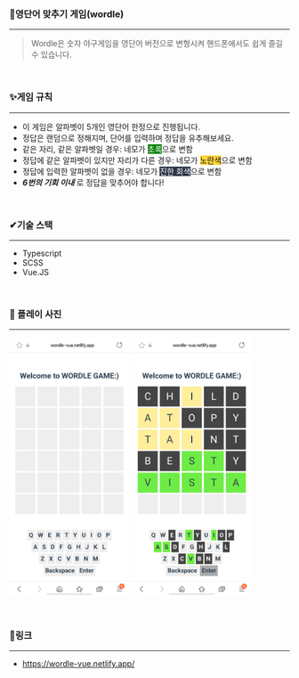 ### 📱영단어 맞추기 게임(wordle)
***

> Wordle은 숫자 야구게임을 영단어 버전으로 변형시켜 핸드폰에서도 쉽게 즐길 수 있습니다.
> 

<br>

### ✨게임 규칙
***
- 이 게임은 알파벳이 5개인 영단어 한정으로 진행됩니다.
- 정답은 랜덤으로 정해지며, 단어를 입력하며 정답을 유추해보세요.
- 같은 자리, 같은 알파벳일 경우: 네모가 <span style="background-color:#008000; color:#fff">초록</span>으로 변함
- 정답에 같은 알파벳이 있지만 자리가 다른 경우: 네모가 <span style="background-color:#ffd33d">노란색</span>으로 변함
- 정답에 입력한 알파벳이 없을 경우: 네모가 <span style="background-color:#2d3748; color:#ffffff">진한 회색</span>으로 변함
- **_6번의 기회 이내_** 로 정답을 맞추어야 합니다!

<br>

### ✔기술 스택
***
- Typescript
- SCSS
- Vue.JS

<br>

### 🔎 플레이 사진
***

<img width="216" height="465" src="https://github.com/rebreather/wordle-vue/blob/main/wordle-vue/asset/KakaoTalk_20220713_171116771.png" alt="Main page">                     <img width="216" height="465" src="https://github.com/rebreather/wordle-vue/blob/main/wordle-vue/asset/KakaoTalk_20220713_212618326_01.png" alt="Done page">

<br>

### 📎링크
***
- https://wordle-vue.netlify.app/
